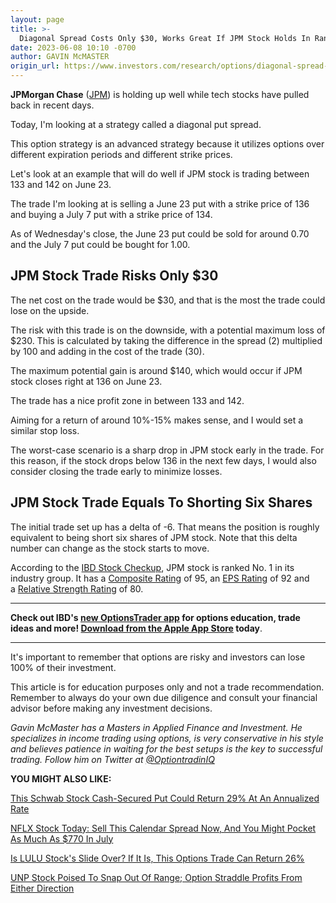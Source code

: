 ```yaml
---
layout: page
title: >-
  Diagonal Spread Costs Only $30, Works Great If JPM Stock Holds In Range
date: 2023-06-08 10:10 -0700
author: GAVIN McMASTER
origin_url: https://www.investors.com/research/options/diagonal-spread-risks-only-30-works-great-if-jpm-stock-holds-in-range/
---
```






**JPMorgan Chase** ([JPM](https://research.investors.com/quote.aspx?symbol=JPM)) is holding up well while tech stocks have pulled back in recent days.




Today, I'm looking at a strategy called a diagonal put spread.


This option strategy is an advanced strategy because it utilizes options over different expiration periods and different strike prices.


Let's look at an example that will do well if JPM stock is trading between 133 and 142 on June 23.


The trade I'm looking at is selling a June 23 put with a strike price of 136 and buying a July 7 put with a strike price of 134.


As of Wednesday's close, the June 23 put could be sold for around 0.70 and the July 7 put could be bought for 1.00.


JPM Stock Trade Risks Only $30
------------------------------


The net cost on the trade would be $30, and that is the most the trade could lose on the upside.


The risk with this trade is on the downside, with a potential maximum loss of $230. This is calculated by taking the difference in the spread (2) multiplied by 100 and adding in the cost of the trade (30).


The maximum potential gain is around $140, which would occur if JPM stock closes right at 136 on June 23.


The trade has a nice profit zone in between 133 and 142.


Aiming for a return of around 10%-15% makes sense, and I would set a similar stop loss.


The worst-case scenario is a sharp drop in JPM stock early in the trade. For this reason, if the stock drops below 136 in the next few days, I would also consider closing the trade early to minimize losses.


JPM Stock Trade Equals To Shorting Six Shares
---------------------------------------------


The initial trade set up has a delta of -6. That means the position is roughly equivalent to being short six shares of JPM stock. Note that this delta number can change as the stock starts to move.


According to the [IBD Stock Checkup](https://research.investors.com/stock-checkup/), JPM stock is ranked No. 1 in its industry group. It has a [Composite Rating](https://www.investors.com/how-to-invest/investors-corner/how-to-research-growth-stocks/) of 95, an [EPS Rating](https://www.investors.com/how-to-invest/investors-corner/growth-stocks-and-how-to-analyze-earnings-growth-using-ibd-eps-rating/) of 92 and a [Relative Strength Rating](https://www.investors.com/how-to-invest/investors-corner/relative-strength-rating-stock-chart-analysis-helps-pick-outstanding-growth-stocks/) of 80.




---


**Check out IBD's [new OptionsTrader app](https://get.investors.com/optionstrader/) for options education, trade ideas and more! [Download from the Apple App Store](https://apps.apple.com/us/app/optionstrader-by-ibd/id1534361738) today**.




---


It's important to remember that options are risky and investors can lose 100% of their investment.


This article is for education purposes only and not a trade recommendation. Remember to always do your own due diligence and consult your financial advisor before making any investment decisions.


*Gavin McMaster has a Masters in Applied Finance and Investment. He specializes in income trading using options, is very conservative in his style and believes patience in waiting for the best setups is the key to successful trading. Follow him on Twitter at [@OptiontradinIQ](https://twitter.com/OptiontradinIQ)*


**YOU MIGHT ALSO LIKE:**


[This Schwab Stock Cash-Secured Put Could Return 29% At An Annualized Rate](https://www.investors.com/research/options/schwab-stock-cash-secured-put-could-return-29-annualized/)


[NFLX Stock Today: Sell This Calendar Spread Now, And You Might Pocket As Much As $770 In July](https://www.investors.com/research/options/nflx-stock-today-sell-this-calendar-spread-now-and-you-might-pocket-as-much-as-770-dollars-in-july/)


[Is LULU Stock's Slide Over? If It Is, This Options Trade Can Return 26%](https://www.investors.com/research/options/lulu-stock-slide-pausing-option-trade/)


[UNP Stock Poised To Snap Out Of Range; Option Straddle Profits From Either Direction](https://www.investors.com/research/options/unp-stock-poised-to-snap-out-of-range-option-straddle-profits-from-either-direction/)


 




